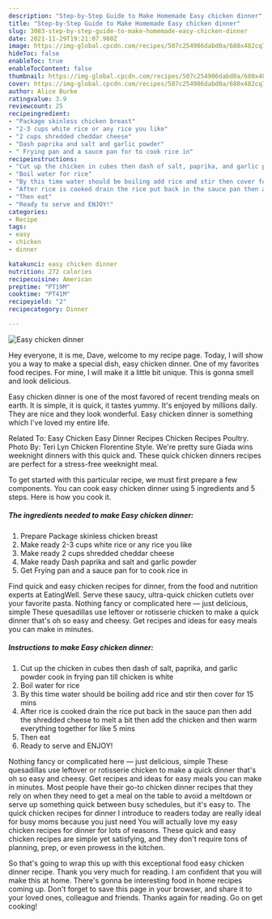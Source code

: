 ```yaml
---
description: "Step-by-Step Guide to Make Homemade Easy chicken dinner"
title: "Step-by-Step Guide to Make Homemade Easy chicken dinner"
slug: 3083-step-by-step-guide-to-make-homemade-easy-chicken-dinner
date: 2021-11-29T19:21:07.980Z
image: https://img-global.cpcdn.com/recipes/507c254906dabd0a/680x482cq70/easy-chicken-dinner-recipe-main-photo.jpg
hideToc: false
enableToc: true
enableTocContent: false
thumbnail: https://img-global.cpcdn.com/recipes/507c254906dabd0a/680x482cq70/easy-chicken-dinner-recipe-main-photo.jpg
cover: https://img-global.cpcdn.com/recipes/507c254906dabd0a/680x482cq70/easy-chicken-dinner-recipe-main-photo.jpg
author: Alice Burke
ratingvalue: 3.9
reviewcount: 25
recipeingredient:
- "Package skinless chicken breast"
- "2-3 cups white rice or any rice you like"
- "2 cups shredded cheddar cheese"
- "Dash paprika and salt and garlic powder"
- " Frying pan and a sauce pan for to cook rice in"
recipeinstructions:
- "Cut up the chicken in cubes then dash of salt, paprika, and garlic powder cook in frying pan till chicken is white"
- "Boil water for rice"
- "By this time water should be boiling add rice and stir then cover for 15 mins"
- "After rice is cooked drain the rice put back in the sauce pan then add the shredded cheese to melt a bit then add the chicken and then warm everything together for like 5 mins"
- "Then eat"
- "Ready to serve and ENJOY!"
categories:
- Recipe
tags:
- easy
- chicken
- dinner

katakunci: easy chicken dinner 
nutrition: 272 calories
recipecuisine: American
preptime: "PT19M"
cooktime: "PT41M"
recipeyield: "2"
recipecategory: Dinner

---
```



![Easy chicken dinner](https://img-global.cpcdn.com/recipes/507c254906dabd0a/680x482cq70/easy-chicken-dinner-recipe-main-photo.jpg)

Hey everyone, it is me, Dave, welcome to my recipe page. Today, I will show you a way to make a special dish, easy chicken dinner. One of my favorites food recipes. For mine, I will make it a little bit unique. This is gonna smell and look delicious.

Easy chicken dinner is one of the most favored of recent trending meals on earth. It is simple, it is quick, it tastes yummy. It's enjoyed by millions daily. They are nice and they look wonderful. Easy chicken dinner is something which I've loved my entire life.

Related To: Easy Chicken Easy Dinner Recipes Chicken Recipes Poultry. Photo By: Teri Lyn Chicken Florentine Style. We&#39;re pretty sure Giada wins weeknight dinners with this quick and. These quick chicken dinners recipes are perfect for a stress-free weeknight meal.


To get started with this particular recipe, we must first prepare a few components. You can cook easy chicken dinner using 5 ingredients and 5 steps. Here is how you cook it.

<!--inarticleads1-->

##### The ingredients needed to make Easy chicken dinner:

1. Prepare Package skinless chicken breast
1. Make ready 2-3 cups white rice or any rice you like
1. Make ready 2 cups shredded cheddar cheese
1. Make ready Dash paprika and salt and garlic powder
1. Get  Frying pan and a sauce pan for to cook rice in


Find quick and easy chicken recipes for dinner, from the food and nutrition experts at EatingWell. Serve these saucy, ultra-quick chicken cutlets over your favorite pasta. Nothing fancy or complicated here — just delicious, simple These quesadillas use leftover or rotisserie chicken to make a quick dinner that&#39;s oh so easy and cheesy. Get recipes and ideas for easy meals you can make in minutes. 

<!--inarticleads2-->

##### Instructions to make Easy chicken dinner:

1. Cut up the chicken in cubes then dash of salt, paprika, and garlic powder cook in frying pan till chicken is white
1. Boil water for rice
1. By this time water should be boiling add rice and stir then cover for 15 mins
1. After rice is cooked drain the rice put back in the sauce pan then add the shredded cheese to melt a bit then add the chicken and then warm everything together for like 5 mins
1. Then eat
1. Ready to serve and ENJOY!

Nothing fancy or complicated here — just delicious, simple These quesadillas use leftover or rotisserie chicken to make a quick dinner that&#39;s oh so easy and cheesy. Get recipes and ideas for easy meals you can make in minutes. Most people have their go-to chicken dinner recipes that they rely on when they need to get a meal on the table to avoid a meltdown or serve up something quick between busy schedules, but it&#39;s easy to. The quick chicken recipes for dinner I introduce to readers today are really ideal for busy moms because you just need You will actually love my easy chicken recipes for dinner for lots of reasons. These quick and easy chicken recipes are simple yet satisfying, and they don&#39;t require tons of planning, prep, or even prowess in the kitchen. 

So that's going to wrap this up with this exceptional food easy chicken dinner recipe. Thank you very much for reading. I am confident that you will make this at home. There's gonna be interesting food in home recipes coming up. Don't forget to save this page in your browser, and share it to your loved ones, colleague and friends. Thanks again for reading. Go on get cooking!
